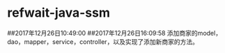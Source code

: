 
# refwait-java-ssm
##2017年12月26日10:49:00
##2017年12月26日16:09:58 添加商家的model，dao，mapper，service，controller，以及实现了添加新商家的方法。

